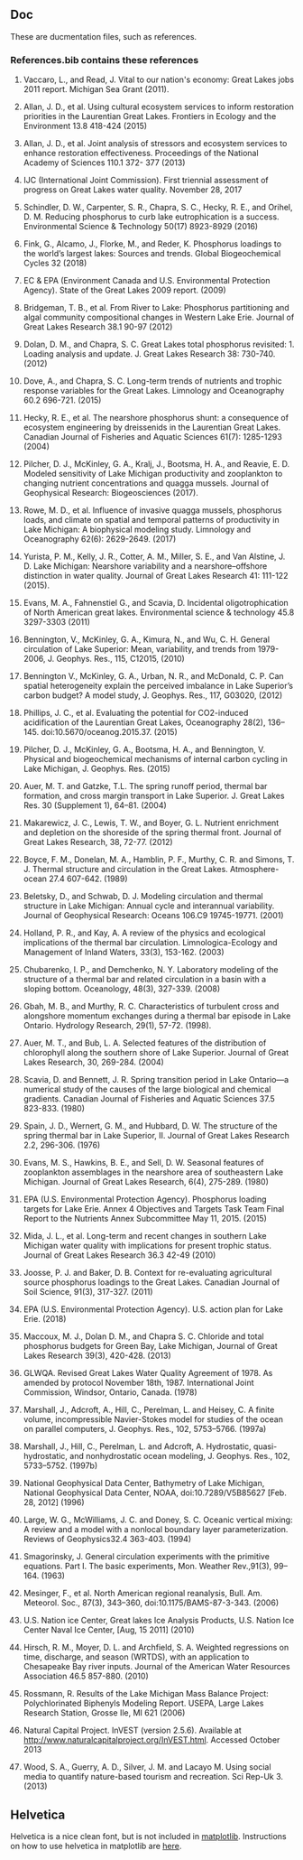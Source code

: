 ## Doc
These are ducmentation files, such as references.


### References.bib contains these references

1. Vaccaro, L., and Read, J. Vital to our nation's economy: Great Lakes jobs 2011 report.
Michigan Sea Grant (2011).

2. Allan, J. D., et al. Using cultural ecosystem services to inform restoration priorities in the
Laurentian Great Lakes. Frontiers in Ecology and the Environment 13.8 418-424 (2015)

3. Allan, J. D., et al. Joint analysis of stressors and ecosystem services to enhance
restoration effectiveness. Proceedings of the National Academy of Sciences 110.1 372-
377 (2013)

4. IJC (International Joint Commission). First triennial assessment of progress on Great
Lakes water quality. November 28, 2017

5. Schindler, D. W., Carpenter, S. R., Chapra, S. C., Hecky, R. E., and Orihel, D. M.
Reducing phosphorus to curb lake eutrophication is a success. Environmental Science &
Technology 50(17) 8923-8929 (2016)

6. Fink, G., Alcamo, J., Florke, M., and Reder, K. Phosphorus loadings to the world’s
largest lakes: Sources and trends. Global Biogeochemical Cycles 32 (2018)

7. EC & EPA (Environment Canada and U.S. Environmental Protection Agency). State of
the Great Lakes 2009 report. (2009)

8. Bridgeman, T. B., et al. From River to Lake: Phosphorus partitioning and algal
community compositional changes in Western Lake Erie. Journal of Great Lakes
Research 38.1 90-97 (2012)

9. Dolan, D. M., and Chapra, S. C. Great Lakes total phosphorus revisited: 1. Loading
analysis and update. J. Great Lakes Research 38: 730-740. (2012)

10. Dove, A., and Chapra, S. C. Long-term trends of nutrients and trophic response variables
for the Great Lakes. Limnology and Oceanography 60.2 696-721. (2015)

11. Hecky, R. E., et al. The nearshore phosphorus shunt: a consequence of ecosystem
engineering by dreissenids in the Laurentian Great Lakes. Canadian Journal of Fisheries
and Aquatic Sciences 61(7): 1285-1293 (2004)

12. Pilcher, D. J., McKinley, G. A., Kralj, J., Bootsma, H. A., and Reavie, E. D. Modeled
sensitivity of Lake Michigan productivity and zooplankton to changing nutrient
concentrations and quagga mussels. Journal of Geophysical Research:
Biogeosciences (2017).

13. Rowe, M. D., et al. Influence of invasive quagga mussels, phosphorus loads, and climate
on spatial and temporal patterns of productivity in Lake Michigan: A biophysical
modeling study. Limnology and Oceanography 62(6): 2629-2649. (2017)

14. Yurista, P. M., Kelly, J. R., Cotter, A. M., Miller, S. E., and Van Alstine, J. D. Lake
Michigan: Nearshore variability and a nearshore–offshore distinction in water quality.
Journal of Great Lakes Research 41: 111-122 (2015).

15. Evans, M. A., Fahnenstiel G., and Scavia, D. Incidental oligotrophication of North
American great lakes. Environmental science & technology 45.8 3297-3303 (2011)

16. Bennington, V., McKinley, G. A., Kimura, N., and Wu, C. H. General circulation of Lake
Superior: Mean, variability, and trends from 1979-2006, J. Geophys. Res., 115, C12015,
(2010)

17. Bennington V., McKinley, G. A., Urban, N. R., and McDonald, C. P. Can spatial
heterogeneity explain the perceived imbalance in Lake Superior’s carbon budget? A
model study, J. Geophys. Res., 117, G03020, (2012)

18. Phillips, J. C., et al. Evaluating the potential for CO2-induced acidification of the
Laurentian Great Lakes, Oceanography 28(2), 136–145. doi:10.5670/oceanog.2015.37.
(2015)

19. Pilcher, D. J., McKinley, G. A., Bootsma, H. A., and Bennington, V. Physical and
biogeochemical mechanisms of internal carbon cycling in Lake Michigan, J. Geophys.
Res. (2015)

20. Auer, M. T. and Gatzke, T.L. The spring runoff period, thermal bar formation, and cross
margin transport in Lake Superior. J. Great Lakes Res. 30 (Supplement 1), 64–81. (2004)

21. Makarewicz, J. C., Lewis, T. W., and Boyer, G. L. Nutrient enrichment and depletion on
the shoreside of the spring thermal front. Journal of Great Lakes Research, 38, 72-77.
(2012)

22. Boyce, F. M., Donelan, M. A., Hamblin, P. F., Murthy, C. R. and Simons, T. J. Thermal
structure and circulation in the Great Lakes. Atmosphere-ocean 27.4 607-642. (1989)

23. Beletsky, D., and Schwab, D. J. Modeling circulation and thermal structure in Lake
Michigan: Annual cycle and interannual variability. Journal of Geophysical Research:
Oceans 106.C9 19745-19771. (2001)

24. Holland, P. R., and Kay, A. A review of the physics and ecological implications of the
thermal bar circulation. Limnologica-Ecology and Management of Inland Waters, 33(3),
153-162. (2003)

25. Chubarenko, I. P., and Demchenko, N. Y. Laboratory modeling of the structure of a
thermal bar and related circulation in a basin with a sloping bottom. Oceanology, 48(3),
327-339. (2008)

26. Gbah, M. B., and Murthy, R. C. Characteristics of turbulent cross and alongshore
momentum exchanges during a thermal bar episode in Lake Ontario. Hydrology
Research, 29(1), 57-72. (1998).

27. Auer, M. T., and Bub, L. A. Selected features of the distribution of chlorophyll along the
southern shore of Lake Superior. Journal of Great Lakes Research, 30, 269-284. (2004)

28. Scavia, D. and Bennett, J. R. Spring transition period in Lake Ontario—a numerical study
of the causes of the large biological and chemical gradients. Canadian Journal of
Fisheries and Aquatic Sciences 37.5 823-833. (1980)

29. Spain, J. D., Wernert, G. M., and Hubbard, D. W. The structure of the spring thermal bar
in Lake Superior, II. Journal of Great Lakes Research 2.2, 296-306. (1976)

30. Evans, M. S., Hawkins, B. E., and Sell, D. W. Seasonal features of zooplankton
assemblages in the nearshore area of southeastern Lake Michigan. Journal of Great
Lakes Research, 6(4), 275-289. (1980)

31. EPA (U.S. Environmental Protection Agency). Phosphorus loading targets for Lake Erie.
Annex 4 Objectives and Targets Task Team Final Report to the Nutrients Annex
Subcommittee May 11, 2015. (2015)

32. Mida, J. L., et al. Long-term and recent changes in southern Lake Michigan water quality
with implications for present trophic status. Journal of Great Lakes Research 36.3 42-49
(2010)

33. Joosse, P. J. and Baker, D. B. Context for re-evaluating agricultural source phosphorus
loadings to the Great Lakes. Canadian Journal of Soil Science, 91(3), 317-327. (2011)

34. EPA (U.S. Environmental Protection Agency). U.S. action plan for Lake Erie. (2018)

35. Maccoux, M. J., Dolan D. M., and Chapra S. C. Chloride and total phosphorus budgets
for Green Bay, Lake Michigan, Journal of Great Lakes Research 39(3), 420-428. (2013)

36. GLWQA. Revised Great Lakes Water Quality Agreement of 1978. As amended by
protocol November 18th, 1987. International Joint Commission, Windsor, Ontario,
Canada. (1978)

37. Marshall, J., Adcroft, A., Hill, C., Perelman, L. and Heisey, C. A finite volume,
incompressible Navier-Stokes model for studies of the ocean on parallel computers, J.
Geophys. Res., 102, 5753–5766. (1997a)

38. Marshall, J., Hill, C., Perelman, L. and Adcroft, A. Hydrostatic, quasi-hydrostatic, and
nonhydrostatic ocean modeling, J. Geophys. Res., 102, 5733–5752. (1997b)

39. National Geophysical Data Center, Bathymetry of Lake Michigan, National Geophysical
Data Center, NOAA, doi:10.7289/V5B85627 [Feb. 28, 2012] (1996)

40. Large, W. G., McWilliams, J. C. and Doney, S. C. Oceanic vertical mixing: A review and
a model with a nonlocal boundary layer parameterization. Reviews of Geophysics32.4
363-403. (1994)

41. Smagorinsky, J. General circulation experiments with the primitive equations. Part I. The
basic experiments, Mon. Weather Rev.,91(3), 99–164. (1963)

42. Mesinger, F., et al. North American regional reanalysis, Bull. Am. Meteorol. Soc., 87(3),
343–360, doi:10.1175/BAMS-87-3-343. (2006)

43. U.S. Nation ice Center, Great lakes Ice Analysis Products, U.S. Nation Ice Center Naval
Ice Center, [Aug, 15 2011] (2010)

44. Hirsch, R. M., Moyer, D. L. and Archfield, S. A. Weighted regressions on time,
discharge, and season (WRTDS), with an application to Chesapeake Bay river
inputs. Journal of the American Water Resources Association 46.5 857-880. (2010)

45. Rossmann, R. Results of the Lake Michigan Mass Balance Project: Polychlorinated
Biphenyls Modeling Report. USEPA, Large Lakes Research Station, Grosse Ile, MI 621
(2006)

46. Natural Capital Project. InVEST (version 2.5.6). Available at
http://www.naturalcapitalproject.org/InVEST.html. Accessed October 2013

47. Wood, S. A., Guerry, A. D., Silver, J. M. and Lacayo M. Using social media to quantify
nature-based tourism and recreation. Sci Rep-Uk 3. (2013)

## Helvetica
Helvetica is a nice clean font, but is not included in [matplotlib](https://matplotlib.org).
Instructions on how to use helvetica in matplotlib are [here](https://github.com/olgabot/sciencemeetproductivity.tumblr.com/blob/master/posts/2012/11/how-to-set-helvetica-as-the-default-sans-serif-font-in.md).

